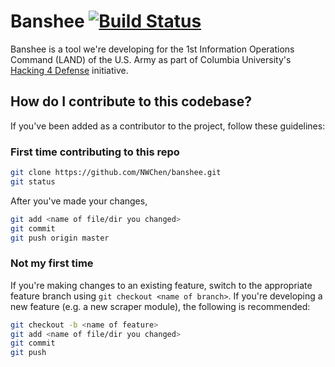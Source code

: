 # Banshee [![Build Status](https://travis-ci.org/NWChen/banshee.svg?branch=master)](https://travis-ci.org/NWChen/banshee)

Banshee is a tool we're developing for the 1st Information Operations Command (LAND) of the U.S. Army as part of Columbia University's [Hacking 4 Defense](http://www.h4d.cs.columbia.edu) initiative.

## How do I contribute to this codebase?
If you've been added as a contributor to the project, follow these guidelines:

### First time contributing to this repo
```bash
git clone https://github.com/NWChen/banshee.git
git status
```
After you've made your changes,
```bash
git add <name of file/dir you changed>
git commit
git push origin master
```

### Not my first time
If you're making changes to an existing feature, switch to the appropriate feature branch using `git checkout <name of branch>`. If you're developing a new feature (e.g. a new scraper module), the following is recommended:
```bash
git checkout -b <name of feature>
git add <name of file/dir you changed>
git commit
git push
```

